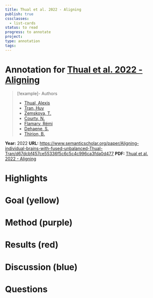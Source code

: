 ```yaml
---
title: Thual et al. 2022 - Aligning
publish: true
cssclasses:
  - list-cards
status: to read
progress: to annotate
project:
type: annotation
tags:
---
```

# Annotation for [Thual et al. 2022 - Aligning](Papers/References/Thual%20et%20al.%202022%20-%20Aligning)

> [!example]- Authors
> - [Thual, Alexis](Thual%2C%20Alexis)
> - [Tran, Huy](Tran%2C%20Huy)
> - [Zemskova, T.](Zemskova%2C%20T.)
> - [Courty, N.](Courty%2C%20N.)
> - [Flamary, Rémi](Flamary%2C%20R%C3%A9mi)
> - [Dehaene, S.](Dehaene%2C%20S.)
> - [Thirion, B.](Thirion%2C%20B.)

**Year:** 2022
**URL:** https://www.semanticscholar.org/paper/Aligning-individual-brains-with-fused-unbalanced-Thual-Tran/d67dcbf457ce55336f5c6c5c4c996ca3fda0d477
**PDF:** [Thual et al. 2022 - Aligning](Papers/PDFs/Thual%20et%20al.%202022%20-%20Aligning%20individual%20brains%20with%20fused%20unbalanced%20Gromov%20Wasserstein.pdf)

# Highlights


# Goal (yellow)


# Method (purple)


# Results (red)


# Discussion (blue)


# Questions

